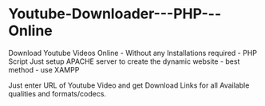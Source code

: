 # Youtube-Downloader---PHP---Online
Download Youtube Videos Online - Without any Installations required - PHP Script
Just setup APACHE server to create the dynamic website - best method - use XAMPP

Just enter URL of Youtube Video and get Download Links for all Available qualities and formats/codecs.
